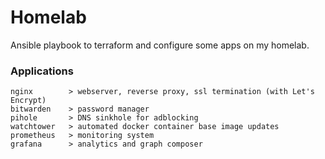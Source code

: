 # Homelab
Ansible playbook to terraform and configure some apps on my homelab.

### Applications
```
nginx        > webserver, reverse proxy, ssl termination (with Let's Encrypt)
bitwarden    > password manager
pihole       > DNS sinkhole for adblocking
watchtower   > automated docker container base image updates
prometheus   > monitoring system
grafana      > analytics and graph composer
```
